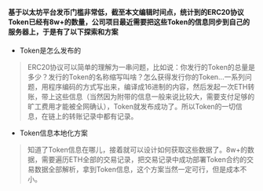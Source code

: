 #### 基于以太坊平台发币门槛非常低，截至本文编辑时间点，统计到的ERC20协议Token已经有8w+的数量，公司项目最近需要把这些Token的信息同步到自己的服务器上，于是有了以下探索和方案

* Token是怎么发布的
> ERC20协议可以简单的理解为一串问题，比如说：你发行的Token的总量是多少？发行的Token的名称缩写叫啥？怎么获得发行你的Token...一系列问题，用程序编码的方式写出来，编译成16进制的内容，然后发起一次ETH转账，带上这些信息（当然因为附带的信息一般来说比较大，需要支付足够的旷工费用才能被全网确认），Token就发布成功了。所以Token的一切信息，在链上的转账记录中都有记录。

* Token信息本地化方案
> 知道了Token信息在哪儿，接着就可以设计如何获取这些数据了。8w+的数据，需要遍历ETH全部的交易记录，把交易记录中成功部署Token合约的交易数据全部解析，拿到Token信息，这个方案当然一定可行，但是成本不小。